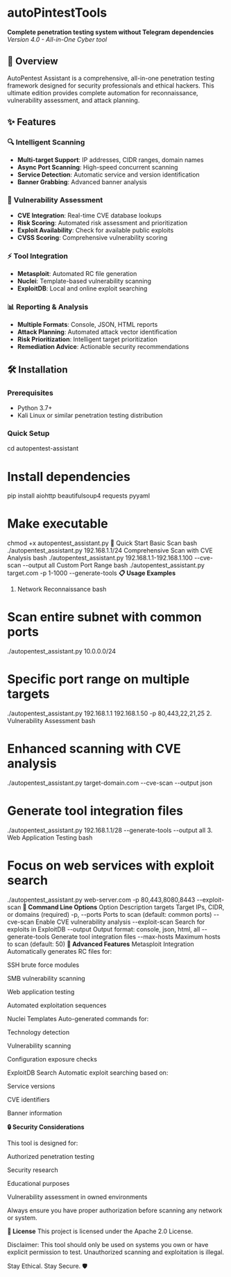 # autoPintestTools
**Complete penetration testing system without Telegram dependencies**  
*Version 4.0 - All-in-One Cyber tool*

## 📖 Overview

AutoPentest Assistant is a comprehensive, all-in-one penetration testing framework designed for security professionals and ethical hackers. This ultimate edition provides complete automation for reconnaissance, vulnerability assessment, and attack planning.

## ✨ Features

### 🔍 **Intelligent Scanning**
- **Multi-target Support**: IP addresses, CIDR ranges, domain names
- **Async Port Scanning**: High-speed concurrent scanning
- **Service Detection**: Automatic service and version identification
- **Banner Grabbing**: Advanced banner analysis

### 🎯 **Vulnerability Assessment**
- **CVE Integration**: Real-time CVE database lookups
- **Risk Scoring**: Automated risk assessment and prioritization
- **Exploit Availability**: Check for available public exploits
- **CVSS Scoring**: Comprehensive vulnerability scoring

### ⚡ **Tool Integration**
- **Metasploit**: Automated RC file generation
- **Nuclei**: Template-based vulnerability scanning
- **ExploitDB**: Local and online exploit searching

### 📊 **Reporting & Analysis**
- **Multiple Formats**: Console, JSON, HTML reports
- **Attack Planning**: Automated attack vector identification
- **Risk Prioritization**: Intelligent target prioritization
- **Remediation Advice**: Actionable security recommendations

## 🛠 Installation

### Prerequisites
- Python 3.7+
- Kali Linux or similar penetration testing distribution

### Quick Setup
cd autopentest-assistant

# Install dependencies
pip install aiohttp beautifulsoup4 requests pyyaml

# Make executable
chmod +x autopentest_assistant.py
🚀 Quick Start
Basic Scan
bash
./autopentest_assistant.py 192.168.1.1/24
Comprehensive Scan with CVE Analysis
bash
./autopentest_assistant.py 192.168.1.1-192.168.1.100 --cve-scan --output all
Custom Port Range
bash
./autopentest_assistant.py target.com -p 1-1000 --generate-tools
**📋 Usage Examples**
1. Network Reconnaissance
bash
# Scan entire subnet with common ports
./autopentest_assistant.py 10.0.0.0/24

# Specific port range on multiple targets
./autopentest_assistant.py 192.168.1.1 192.168.1.50 -p 80,443,22,21,25
2. Vulnerability Assessment
bash
# Enhanced scanning with CVE analysis
./autopentest_assistant.py target-domain.com --cve-scan --output json

# Generate tool integration files
./autopentest_assistant.py 192.168.1.1/28 --generate-tools --output all
3. Web Application Testing
bash
# Focus on web services with exploit search
./autopentest_assistant.py web-server.com -p 80,443,8080,8443 --exploit-scan
**🎯 Command Line Options**
Option	Description
targets	Target IPs, CIDR, or domains (required)
-p, --ports	Ports to scan (default: common ports)
--cve-scan	Enable CVE vulnerability analysis
--exploit-scan	Search for exploits in ExploitDB
--output	Output format: console, json, html, all
--generate-tools	Generate tool integration files
--max-hosts	Maximum hosts to scan (default: 50)
**🔧 Advanced Features**
Metasploit Integration
Automatically generates RC files for:

SSH brute force modules

SMB vulnerability scanning

Web application testing

Automated exploitation sequences

Nuclei Templates
Auto-generated commands for:

Technology detection

Vulnerability scanning

Configuration exposure checks

ExploitDB Search
Automatic exploit searching based on:

Service versions

CVE identifiers

Banner information

**🔒 Security Considerations**

This tool is designed for:

Authorized penetration testing

Security research

Educational purposes

Vulnerability assessment in owned environments

Always ensure you have proper authorization before scanning any network or system.

**📄 License**
This project is licensed under the Apache 2.0 License.

Disclaimer: This tool should only be used on systems you own or have explicit permission to test. Unauthorized scanning and exploitation is illegal.

Stay Ethical. Stay Secure. 🛡️
